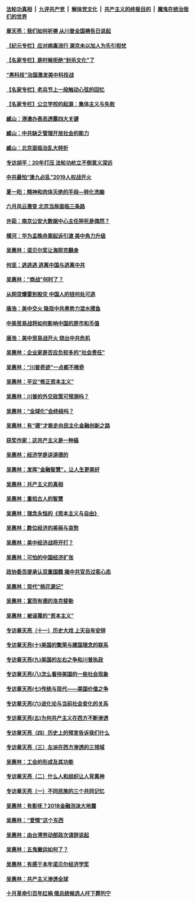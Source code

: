

####  [法轮功真相](../../../../basic/blob/master/README.md?t=06261802) &nbsp;|&nbsp; [九评共产党](../../../../9ping.md/blob/master/README.md?t=06261802) &nbsp;|&nbsp; [解体党文化](../../../../jtdwh.md/blob/master/README.md?t=06261802)  &nbsp;|&nbsp; [共产主义的终极目的](../../../../gczydzjmd.md/blob/master/README.md?t=06261802) &nbsp;|&nbsp; [魔鬼在统治我们的世界](../../../../mgztzwmdsj.md/blob/master/README.md?t=06261802) 

#### [章天亮：我们如何祈祷 从川普全国祷告日说起](../pages/nsc423/n11944627.md?t=06261802) 

#### [【纪元专栏】应对病毒流行 渥京未以加人为先引担忧](../pages/nsc423/n11875714.md?t=06261802) 

#### [【名家专栏】是时候拒绝“封杀文化”了](../pages/nsc423/n11814093.md?t=06261802) 

#### [“黑科技”治国激发美中科技战](../pages/nsc423/n11638056.md?t=06261802) 

#### [【名家专栏】老兵节上一段触动心弦的回忆](../pages/nsc423/n11646016.md?t=06261802) 

#### [【名家专栏】公立学校的起源：集体主义与失败](../pages/nsc423/n11601833.md?t=06261802) 

#### [臧山：港澳办表态透露四大关键](../pages/nsc423/n11421628.md?t=06261802) 

#### [臧山：中共缺乏管理开放社会的能力](../pages/nsc423/n11407457.md?t=06261802) 

#### [臧山：北京面临治乱大转折](../pages/nsc423/n11406895.md?t=06261802) 

#### [专访胡平：20年打压 法轮功屹立不倒意义深远](../pages/nsc423/n11398800.md?t=06261802) 

#### [中共最怕“逢九必乱”2019人权战开火](../pages/nsc423/n11385248.md?t=06261802) 

#### [夏一阳：精神和肉体灭绝的手段—转化洗脑](../pages/nsc423/n11368250.md?t=06261802) 

#### [六月风云激变 北京当局面临三条路](../pages/nsc423/n11313668.md?t=06261802) 

#### [许茹：南京公安大数据中心主任猝死是偶然？](../pages/nsc423/n11064744.md?t=06261802) 

#### [横河：华为孟晚舟案起诉引渡 美中角力升级](../pages/nsc423/n11027230.md?t=06261802) 

#### [吴惠林：诺贝尔奖让海耶克翻身](../pages/nsc423/n10890049.md?t=06261802) 

#### [何坚：逃逃逃 逃离中国与逃离中共](../pages/nsc423/n10592891.md?t=06261802) 

#### [吴惠林：“商战”何时了？](../pages/nsc423/n10573558.md?t=06261802) 

#### [从网贷爆雷到股灾 中国人的钱何处可逃](../pages/nsc423/n10572800.md?t=06261802) 

#### [唐浩：美中交火 隐现中共黑势力混水摸鱼](../pages/nsc423/n10544040.md?t=06261802) 

#### [中美贸易战将如何影响中国的房市和币值](../pages/nsc423/n10543697.md?t=06261802) 

#### [唐浩：美中贸易战开火 烧出中共危机](../pages/nsc423/n10540126.md?t=06261802) 

#### [吴惠林：企业家是否应负较多的“社会责任”](../pages/nsc423/n10535022.md?t=06261802) 

#### [吴惠林：“川普奇迹”一点都不稀奇](../pages/nsc423/n10512808.md?t=06261802) 

#### [吴惠林：平议“修正资本主义”](../pages/nsc423/n10495724.md?t=06261802) 

#### [吴惠林：川普的外交政策可预测吗？](../pages/nsc423/n10462387.md?t=06261802) 

#### [吴惠林：“全球化”会终结吗？](../pages/nsc423/n10452838.md?t=06261802) 

#### [吴惠林：有“德”才能走向民主化金融创新之路](../pages/nsc423/n10432292.md?t=06261802) 

#### [获奖作家：这共产主义是一种癌](../pages/nsc423/n10431541.md?t=06261802) 

#### [吴惠林：经济学是讲道德的](../pages/nsc423/n10398014.md?t=06261802) 

#### [吴惠林：发挥“金融智慧”，让人生更美好](../pages/nsc423/n10375019.md?t=06261802) 

#### [吴惠林：共产主义的真相](../pages/nsc423/n10351394.md?t=06261802) 

#### [吴惠林：重拾古人的智慧](../pages/nsc423/n10337691.md?t=06261802) 

#### [吴惠林：理念永恒的《资本主义与自由》](../pages/nsc423/n10316274.md?t=06261802) 

#### [吴惠林：数位经济的美丽与哀愁](../pages/nsc423/n10292946.md?t=06261802) 

#### [吴惠林：美中经济战将开打？](../pages/nsc423/n10258825.md?t=06261802) 

#### [吴惠林：可怕的中国经济扩张](../pages/nsc423/n10219147.md?t=06261802) 

#### [政协委员提承认双重国籍 揭中共官员过客心态](../pages/nsc423/n10208809.md?t=06261802) 

#### [吴惠林：现代“桃花源记”](../pages/nsc423/n10185234.md?t=06261802) 

#### [吴惠林：富而有德的洛克斐勒](../pages/nsc423/n10142264.md?t=06261802) 

#### [吴惠林：被诬蔑的“资本主义”](../pages/nsc423/n10124816.md?t=06261802) 

#### [专访章天亮（十一）历史大戏 上天自有安排](../pages/nsc423/n10094905.md?t=06261802) 

#### [专访章天亮(十)美国的繁荣与建国理念的联系](../pages/nsc423/n10094899.md?t=06261802) 

#### [专访章天亮(九)美国的左右之争和川普执政](../pages/nsc423/n10094889.md?t=06261802) 

#### [专访章天亮(八)怎么看待美国的一些社会现象](../pages/nsc423/n10094857.md?t=06261802) 

#### [专访章天亮(七)传统与现代——美国价值之争](../pages/nsc423/n10093140.md?t=06261802) 

#### [专访章天亮(六)进化论与当前社会变化的关系](../pages/nsc423/n10092036.md?t=06261802) 

#### [专访章天亮(五)为何共产主义在西方不断渗透](../pages/nsc423/n10083620.md?t=06261802) 

#### [专访章天亮（四）历史上的预言告诉我们什么](../pages/nsc423/n10083606.md?t=06261802) 

#### [专访章天亮（三）左派在西方渗透的三领域](../pages/nsc423/n10081115.md?t=06261802) 

#### [吴惠林：工会的形成及其功能](../pages/nsc423/n10080633.md?t=06261802) 

#### [专访章天亮（二）什么人和组织让人背离神](../pages/nsc423/n10076637.md?t=06261802) 

#### [专访章天亮（一）不同民族的三个共同记忆](../pages/nsc423/n10074188.md?t=06261802) 

#### [吴惠林：有影呒？2018金融泡沫大地震](../pages/nsc423/n10040534.md?t=06261802) 

#### [吴惠林：“爱情”这个东西](../pages/nsc423/n10019423.md?t=06261802) 

#### [吴惠林：由台湾劳动部政次请辞说起](../pages/nsc423/n9979679.md?t=06261802) 

#### [吴惠林：五鬼搬运如何了？](../pages/nsc423/n9925338.md?t=06261802) 

#### [吴惠林：有感于本年诺贝尔经济学奖](../pages/nsc423/n9871883.md?t=06261802) 

#### [吴惠林：共产主义渗透全球](../pages/nsc423/n9812748.md?t=06261802) 

#### [十月革命引百年红祸 俄总统候选人吁下葬列宁](../pages/nsc423/n9810182.md?t=06261802) 

